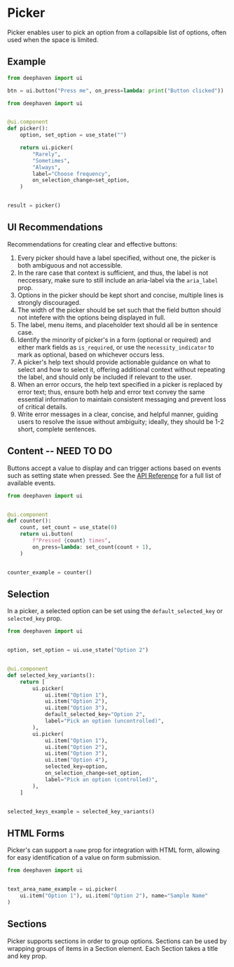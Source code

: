 # Picker

Picker enables user to pick an option from a collapsible list of options, often used when the space is limited.

## Example

```python
from deephaven import ui

btn = ui.button("Press me", on_press=lambda: print("Button clicked"))
```

```python
from deephaven import ui


@ui.component
def picker():
    option, set_option = use_state("")

    return ui.picker(
        "Rarely",
        "Sometimes",
        "Always",
        label="Choose frequency",
        on_selection_change=set_option,
    )


result = picker()
```

## UI Recommendations

Recommendations for creating clear and effective buttons:

1. Every picker should have a label specified, without one, the picker is both ambiguous and not accessible.
2. In the rare case that context is sufficient, and thus, the label is not neccessary, make sure to still include an aria-label via the `aria_label` prop.
3. Options in the picker should be kept short and concise, multiple lines is strongly discouraged.
4. The width of the picker should be set such that the field button should not intefere with the options being displayed in full.
5. The label, menu items, and placeholder text should all be in sentence case.
6. Identify the minority of picker's in a form (optional or required) and either mark fields as `is_required`, or use the `necessity_indicator` to mark as optional, based on whichever occurs less.
7. A picker's help text should provide actionable guidance on what to select and how to select it, offering additional context without repeating the label, and should only be included if relevant to the user.
8. When an error occurs, the help text specified in a picker is replaced by error text; thus, ensure both help and error text convey the same essential information to maintain consistent messaging and prevent loss of critical details.
9. Write error messages in a clear, concise, and helpful manner, guiding users to resolve the issue without ambiguity; ideally, they should be 1-2 short, complete sentences.


## Content -- NEED TO DO

Buttons accept a value to display and can trigger actions based on events such as setting state when pressed. See the [API Reference](#api-reference) for a full list of available events.

```python
from deephaven import ui


@ui.component
def counter():
    count, set_count = use_state(0)
    return ui.button(
        f"Pressed {count} times",
        on_press=lambda: set_count(count + 1),
    )


counter_example = counter()
```


## Selection

In a picker, a selected option can be set using the `default_selected_key` or `selected_key` prop.

```python
from deephaven import ui


option, set_option = ui.use_state("Option 2")


@ui.component
def selected_key_variants():
    return [
        ui.picker(
            ui.item("Option 1"),
            ui.item("Option 2"),
            ui.item("Option 3"),
            default_selected_key="Option 2",
            label="Pick an option (uncontrolled)",
        ),
        ui.picker(
            ui.item("Option 1"),
            ui.item("Option 2"),
            ui.item("Option 3"),
            ui.item("Option 4"),
            selected_key=option,
            on_selection_change=set_option,
            label="Pick an option (controlled)",
        ),
    ]


selected_keys_example = selected_key_variants()
```


## HTML Forms

Picker's can support a `name` prop for integration with HTML form, allowing for easy identification of a value on form submission.

```python
from deephaven import ui


text_area_name_example = ui.picker(
    ui.item("Option 1"), ui.item("Option 2"), name="Sample Name"
)
```


## Sections

Picker supports sections in order to group options. Sections can be used by wrapping groups of items in a Section element. Each Section takes a title and key prop.

